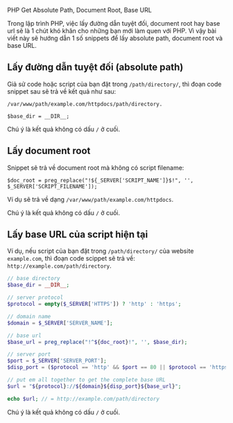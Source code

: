 PHP Get Absolute Path, Document Root, Base URL

Trong lập trình PHP, việc lấy đường dẫn tuyệt đối, document root hay base url sẽ là 1 chút khó khăn cho những bạn mới làm quen với PHP. Vì vậy bài viết này sẽ hướng dẫn 1 số snippets để lấy absolute path, document root và base URL.

## Lấy đường dẫn tuyệt đối (absolute path)
Giả sử code hoặc script của bạn đặt trong `/path/directory/`, thì đoạn code snippet sau sẽ trả về kết quả như sau:

```
/var/www/path/example.com/httpdocs/path/directory.
```

```
$base_dir = __DIR__;
```

Chú ý là kết quả không có dấu `/` ở cuối.

## Lấy document root
Snippet sẽ trả về document root mà không có script filename:

```
$doc_root = preg_replace("!${_SERVER['SCRIPT_NAME']}$!", '', $_SERVER['SCRIPT_FILENAME']);
```

Ví dụ sẽ trả về dạng `/var/www/path/example.com/httpdocs`.

Chú ý là kết quả không có dấu `/` ở cuối.

## Lấy base URL của script hiện tại
Ví dụ, nếu script của bạn đặt trong `/path/directory/` của website `example.com`, thì đoạn code scippet sẽ trả về: `http://example.com/path/directory`.

```php
// base directory
$base_dir = __DIR__;

// server protocol
$protocol = empty($_SERVER['HTTPS']) ? 'http' : 'https';

// domain name
$domain = $_SERVER['SERVER_NAME'];

// base url
$base_url = preg_replace("!^${doc_root}!", '', $base_dir);

// server port
$port = $_SERVER['SERVER_PORT'];
$disp_port = ($protocol == 'http' && $port == 80 || $protocol == 'https' && $port == 443) ? '' : ":$port";

// put em all together to get the complete base URL
$url = "${protocol}://${domain}${disp_port}${base_url}";

echo $url; // = http://example.com/path/directory
```

Chú ý là kết quả không có dấu `/` ở cuối.